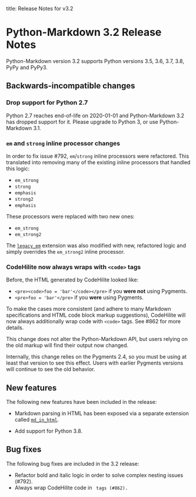 title: Release Notes for v3.2

# Python-Markdown 3.2 Release Notes

Python-Markdown version 3.2 supports Python versions 3.5, 3.6, 3.7, 3.8,
PyPy and PyPy3.

## Backwards-incompatible changes

### Drop support for Python 2.7

Python 2.7 reaches end-of-life on 2020-01-01 and Python-Markdown 3.2 has dropped
support for it. Please upgrade to Python 3, or use Python-Markdown 3.1.

### `em` and `strong` inline processor changes

In order to fix issue #792, `em`/`strong` inline processors were refactored. This
translated into removing many of the existing inline processors that handled this
logic:

* `em_strong`
* `strong`
* `emphasis`
* `strong2`
* `emphasis`

These processors were replaced with two new ones:

* `em_strong`
* `em_strong2`

The [`legacy_em`](../extensions/legacy_em.md) extension was also modified with new,
refactored logic and simply overrides the `em_strong2` inline processor.

### CodeHilite now always wraps with `<code>` tags

Before, the HTML generated by CodeHilite looked like:
- `<pre><code>foo = 'bar'</code></pre>` if you **were not** using Pygments.
- `<pre>foo = 'bar'</pre>`  if you **were** using Pygments.

To make the cases more consistent (and adhere to many Markdown specifications and 
HTML code block markup suggestions), CodeHilite will now always additionally wrap
code with `<code>` tags. See #862 for more details.

This change does not alter the Python-Markdown API, but users relying on the old 
markup will find their output now changed.

Internally, this change relies on the Pygments 2.4, so you must be using at least
that version to see this effect. Users with earlier Pygments versions will
continue to see the old behavior.

## New features

The following new features have been included in the release:

* Markdown parsing in HTML has been exposed via a separate extension called
  [`md_in_html`](../extensions/md_in_html.md).

* Add support for Python 3.8.

## Bug fixes

The following bug fixes are included in the 3.2 release:

* Refactor bold and italic logic in order to solve complex nesting issues (#792).
* Always wrap CodeHilite code in <code> tags (#862).
